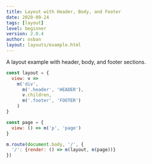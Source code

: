 ```yaml
---
title: Layout with Header, Body, and Footer
date: 2020-09-24
tags: [layout]
level: beginner
version: 2.0.4
author: osban
layout: layouts/example.html
---
```


A layout example with header, body, and footer sections.

~~~js
const layout = {
  view: v =>
    m('div',
      m('.header', 'HEADER'),
      v.children,
      m('.footer', 'FOOTER')
    )
}

const page = {
  view: () => m('p', 'page')
}

m.route(document.body, '/', {
  '/': {render: () => m(layout, m(page))}
})
~~~
